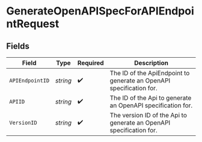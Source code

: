 # GenerateOpenAPISpecForAPIEndpointRequest


## Fields

| Field                                                               | Type                                                                | Required                                                            | Description                                                         |
| ------------------------------------------------------------------- | ------------------------------------------------------------------- | ------------------------------------------------------------------- | ------------------------------------------------------------------- |
| `APIEndpointID`                                                     | *string*                                                            | :heavy_check_mark:                                                  | The ID of the ApiEndpoint to generate an OpenAPI specification for. |
| `APIID`                                                             | *string*                                                            | :heavy_check_mark:                                                  | The ID of the Api to generate an OpenAPI specification for.         |
| `VersionID`                                                         | *string*                                                            | :heavy_check_mark:                                                  | The version ID of the Api to generate an OpenAPI specification for. |